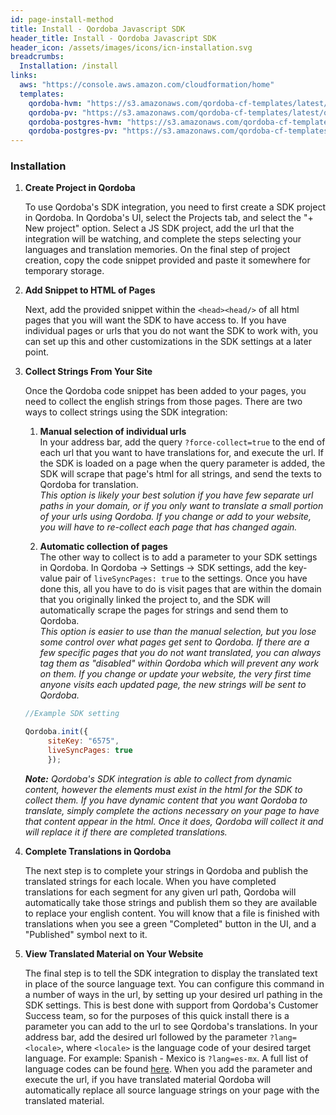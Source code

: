 ```yaml
---
id: page-install-method
title: Install - Qordoba Javascript SDK 
header_title: Install - Qordoba Javascript SDK 
header_icon: /assets/images/icons/icn-installation.svg
breadcrumbs:
  Installation: /install
links:
  aws: "https://console.aws.amazon.com/cloudformation/home"
  templates:
    qordoba-hvm: "https://s3.amazonaws.com/qordoba-cf-templates/latest/qordoba-elb-cassandra-user-vpc-optional-hvm.template"
    qordoba-pv: "https://s3.amazonaws.com/qordoba-cf-templates/latest/qordoba-elb-cassandra-user-vpc-optional-pv.template"
    qordoba-postgres-hvm: "https://s3.amazonaws.com/qordoba-cf-templates/latest/qordoba-elb-postgres-optional-vpc-optional-hvm.template"
    qordoba-postgres-pv: "https://s3.amazonaws.com/qordoba-cf-templates/latest/qordoba-elb-postgres-optional-vpc-optional-pv.template "
---
```


### Installation

1. **Create Project in Qordoba**

    To use Qordoba's SDK integration, you need to first create a SDK project in Qordoba. In Qordoba's UI, select the Projects tab, and select the "+ New project" option. Select a JS SDK project, add the url that the integration will be watching, and complete the steps selecting your languages and translation memories. On the final step of project creation, copy the code snippet provided and paste it somewhere for temporary storage.

2. **Add Snippet to HTML of Pages**

    Next, add the provided snippet within the `<head><head/>` of all html pages that you will want the SDK to have access to. If you have individual pages or urls that you do not want the SDK to work with, you can set up this and other customizations in the SDK settings at a later point.

3. **Collect Strings From Your Site**

    Once the Qordoba code snippet has been added to your pages, you need to collect the english strings from those pages. There are two ways to collect strings using the SDK integration:
    
    1. **Manual selection of individual urls**<br>
    In your address bar, add the query `?force-collect=true` to the end of each url that you want to have translations for, and execute the url. If the SDK is loaded on a page when the query parameter is added, the SDK will scrape that page's html for all strings, and send the texts to Qordoba for translation. <br>
    _This option is likely your best solution if you have few separate url paths in your domain, or if you only want to translate a small portion of your urls using Qordoba. If you change or add to your website, you will have to re-collect each page that has changed again._

    2. **Automatic collection of pages**<br>
    The other way to collect is to add a parameter to your SDK settings in Qordoba. In Qordoba -> Settings -> SDK settings, add the key-value pair of `liveSyncPages: true` to the settings. Once you have done this, all you have to do is visit pages that are within the domain that you originally linked the project to, and the SDK will automatically scrape the pages for strings and send them to Qordoba.<br>
    _This option is easier to use than the manual selection, but you lose some control over what pages get sent to Qordoba. If there are a few specific pages that you do not want translated, you can always tag them as "disabled" within Qordoba which will prevent any work on them. If you change or update your website, the very first time anyone visits each updated page, the new strings will be sent to Qordoba._


    ```javascript
    //Example SDK setting

    Qordoba.init({
      	 siteKey: "6575",
      	 liveSyncPages: true
         });
    ```

    _**Note:** Qordoba's SDK integration is able to collect from dynamic content, however the elements must exist in the html for the SDK to collect them. If you have dynamic content that you want Qordoba to translate, simply complete the actions necessary on your page to have that content appear in the html. Once it does, Qordoba will collect it and will replace it if there are completed translations._

4. **Complete Translations in Qordoba**

    The next step is to complete your strings in Qordoba and publish the translated strings for each locale. When you have completed translations for each segment for any given url path, Qordoba will automatically take those strings and publish them so they are available to replace your english content. You will know that a file is finished with translations when you see a green "Completed" button in the UI, and a "Published" symbol next to it.

5. **View Translated Material on Your Website**

    The final step is to tell the SDK integration to display the translated text in place of the source language text. You can configure this command in a number of ways in the url, by setting up your desired url pathing in the SDK settings. This is best done with support from Qordoba's Customer Success team, so for the purposes of this quick install there is a parameter you can add to the url to see Qordoba's translations. In your address bar, add the desired url followed by the parameter `?lang=<locale>`, where `<locale>` is the language code of your desired target language. For example: Spanish - Mexico is `?lang=es-mx`. A full list of language codes can be found [here](https://dev.qordoba.com/docs/language-resource-dev). When you add the parameter and execute the url, if you have translated material Qordoba will automatically replace all source language strings on your page with the translated material.
